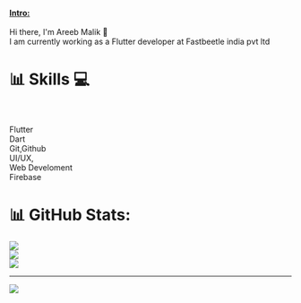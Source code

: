 

<b><U>Intro:</U></b>
<br>
<br>
Hi there, I'm Areeb Malik :wave:
<br>
I am currently working as a Flutter developer at Fastbeetle india pvt ltd


# 📊 Skills 💻
<br>
<br>
Flutter
<br>
Dart
<br>
Git,Github
<br>
UI/UX,
<br>
Web Develoment
<br>
Firebase
<br>

# 📊 GitHub Stats:
![](https://github-readme-stats.vercel.app/api?username=MalikAreeb&theme=react&hide_border=true&include_all_commits=true&count_private=true)<br/>
![](https://github-readme-streak-stats.herokuapp.com/?user=MalikAreeb&theme=react&hide_border=true)<br/>
![](https://github-readme-stats.vercel.app/api/top-langs/?username=MalikAreeb&theme=react&hide_border=true&include_all_commits=true&count_private=true&layout=compact)

---
[![](https://visitcount.itsvg.in/api?id=MalikAreeb&icon=0&color=0)](https://visitcount.itsvg.in)
